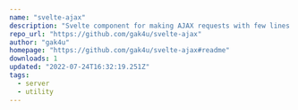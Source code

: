 ```yaml
---
name: "svelte-ajax"
description: "Svelte component for making AJAX requests with few lines of code"
repo_url: "https://github.com/gak4u/svelte-ajax"
author: "gak4u"
homepage: "https://github.com/gak4u/svelte-ajax#readme"
downloads: 1
updated: "2022-07-24T16:32:19.251Z"
tags: 
  - server
  - utility
---
```


